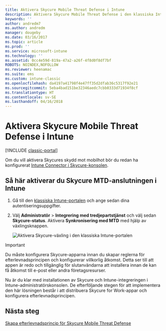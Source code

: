 ```yaml
---
title: Aktivera Skycure Mobile Threat Defense i Intune
description: Aktivera Skycure Mobile Threat Defense i den klassiska Intune-portalen.
keywords: ''
author: andredm7
ms.author: andredm
manager: dougeby
ms.date: 03/16/2017
ms.topic: article
ms.prod: ''
ms.service: microsoft-intune
ms.technology: ''
ms.assetid: 0cc4e59d-819a-47a2-a26f-4f8d0f8df7bf
ROBOTS: NOINDEX,NOFOLLOW
ms.reviewer: heenamac
ms.suite: ems
ms.custom: intune-classic
ms.openlocfilehash: da4197a41798f4e47ff35d2dfab36c5317f92e21
ms.sourcegitcommit: 5eba4bad151be32346aedc7cbb0333d71934f8cf
ms.translationtype: HT
ms.contentlocale: sv-SE
ms.lasthandoff: 04/16/2018
---
```

# <a name="enable-skycure-mobile-threat-defense-in-intune"></a>Aktivera Skycure Mobile Threat Defense i Intune

[!INCLUDE [classic-portal](../includes/classic-portal.md)]

Om du vill aktivera Skycures skydd mot mobilhot bör du redan ha konfigurerat [Intune Connector i Skycure-konsolen](/intune-classic/deploy-use/setup-the-skycure-integration-with-Intune).

## <a name="to-enable-the-skycure-mtd-connection-in-intune"></a>Så här aktiverar du Skycure MTD-anslutningen i Intune

1.  Gå till den [klassiska Intune-portalen](https://manage.microsoft.com/) och ange sedan dina autentiseringsuppgifter.

2.  Välj **Administratör** &gt; **Integrering med tredjepartstjänst** och välj sedan **Skycure-status**. Aktivera **Synkronisering med MTD** med hjälp av växlingsknappen.

    ![Aktivera Skycure-växling i den klassiska Intune-portalen](../media/mtp/enable-skycure-1.png)

> [!IMPORTANT] 
> Du måste konfigurera Skycure-apparna innan du skapar reglerna för efterlevnadsprincipen och konfigurerar villkorlig åtkomst. Detta ser till att appen är redo och tillgänglig för slutanvändarna att installera innan de kan få åtkomst till e-post eller andra företagsresurser.

Nu är du klar med installationen av Skycure och Intune-integreringen i Intune-administratörskonsolen. De efterföljande stegen för att implementera den här lösningen består i att distribuera Skycure for Work-appar och konfigurera efterlevnadsprincipen.

## <a name="next-steps"></a>Nästa steg

[Skapa efterlevnadsprincip för Skycure Mobile Threat Defense](/intune-classic/deploy-use/create-skycure-mobile-threat-defense-compliance-policy)
